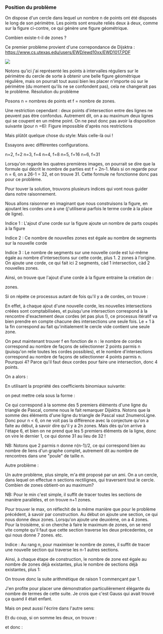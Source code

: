 ### Position du problème 

On dispose d'un cercle dans lequel un nombre n de points ont été disposés le long de son périmètre. Les points sont ensuite reliés deux à deux, comme sur la figure ci-contre, ce qui génère une figure géométrique.

Combien existe-t-il de zones ?

Ce premier problème provient d'une correpondance de Dijsktra : https://www.cs.utexas.edu/users/EWD/ewd10xx/EWD1017.PDF

![](https://raw.githubusercontent.com/Romathonat/vulgaireDevEntries/master/zones_cercle/wsgi_with_nginx.png)

Notons qu'ici j'ai représenté les points à intervalles réguliers sur le périmètre du cercle de sorte à obtenir une belle figure géométrique régulière, mais on pourrait tout aussi bien les placer n'importe où sur le périmètre (du moment qu'ils ne se confondent pas), cela ne changerait pas le problème.
Résolution du problème

Posons n = nombres de points et f = nombre de zones.


Une restriction cependant : deux points d'intersection entre des lignes ne peuvent pas être confondus. Autrement dit, on a au maximum deux lignes qui se coupent en un même point. On ne peut donc pas avoir la disposition suivante (pour n =6):
Figure impossible d'après nos restrictions

Mais plûtôt quelque chose du style:
Mais celle-là oui !

Essayons avec différentes configurations.


n=2, f=2
n=3, f=4
n=4, f=8
n=5, f=16
n=6, f=31


Lorsqu'on regarde les quatres premières images, on pourrait se dire que la formule qui décrit le nombre de parties est f = 2n-1. Mais si on regarde pour n = 6, on a 26-1 = 32, et on trouve 31. Cette formule ne fonctionne donc pas pour ce problème.


Pour touver la solution, trouvons plusieurs indices qui vont nous guider dans notre raisonnement.

Nous allons raisonner en imaginant que nous construisons la figure, en ajoutant les cordes une à une (j'utiliserai parfois le terme corde à la place de ligne).

Indice 1 : L'ajout d'une corde sur la figure ajoute un nombre de parts coupés à la figure

Indice 2 : Ce nombre de nouvelles zones est égale au nombre de segments sur la nouvelle corde

Indice 3 : Le nombre de segments sur une nouvelle corde est lui-même égale au nombre d'intersections sur cette corde, plus 1.
2 zones à l'origine. On ajoute une corde, ce qui fait ici 2 segments, càd 1 intersection,
càd 2 nouvelles zones.

Ainsi, on trouve que l'ajout d'une corde à la figure entraine la création de :

zones.

Si on répète ce processus autant de fois qu'il y a de cordes, on trouve :

En effet, à chaque ajout d'une nouvelle corde, les nouvelles intersections créées sont comptabilisées, et puisqu'une intersection correspond à la rencontre d'exactement deux cordes (et pas plus !), ce processus itératif va bien prendre en compte chacune des intersections une seule fois. Le + 1 à la fin correspond au fait qu'initialement le cercle vide contient une seule zone.

On peut maintenant trouver f en fonction de n : le nombre de cordes correspond au nombre de façons de sélectionner 2 points parmis n (puisqu'on relie toutes les cordes possibles), et le nombre d'intersections correspond au nombre de façons de sélectionner 4 points parmis n. Pourquoi 4? Parce qu'il faut deux cordes pour faire une intersection, donc 4 points.

On a alors :

En utilisant la propriété des coefficients binomiaux suivante:

on peut mettre cela sous la forme :

Ce qui correspond à la somme des 5 premiers éléments d'une ligne du triangle de Pascal, comme nous le fait remarquer Dijsktra. Notons que la somme des éléments d'une ligne du triangle de Pascal vaut 2numeroLigne. Donc pour n < 6, on ne voit pas la différence avec la conjecture qu'on a faite au début, à savoir dire qu'il y a 2n zones. Mais dès qu'on arrive à l'étape 6, et bien on ne prend que les 5 premiers éléments de la ligne, donc on vire le dernier 1, ce qui donne 31 au lieu de 32 !

NB: Notons que 2 parmis n donne n(n-1)/2, ce qui correspond bien au nombre de liens d'un graphe complet, autrement dit au nombre de rencontres dans une "poule" de taille n.


Autre problème :

Un autre problème, plus simple, m'a été proposé par un ami. On a un cercle, dans lequel on effectue n sections rectilignes, qui traversent tout le cercle. Combien de zones obtient-on au maximum?

NB: Pour le min c'est simple, il suffit de tracer toutes les sections de manière paralléles, et on trouve n+1 zones.

Pour trouver le max, on réflechit de la même manière que pour le problème précédent, à savoir par construction. Au début on ajoute une section, ce qui nous donne deux zones. Lorsqu'on ajoute une deuxième, on a 4 zones. Pour la troisième, si on cherche à faire le maximum de zones, on se rend vite compte qu'il faut que cette section traverse les deux précedentes, ce qui nous donne 7 zones. etc.

Indice : Au rang n, pour maximiser le nombre de zones, il suffit de tracer une nouvelle section qui traverse les n-1 autres sections.

Ainsi, à chaque étape de construction, le nombre de zone est égale au nombre de zones déjà existantes, plus le nombre de sections déjà existantes, plus 1:

On trouve donc la suite arithmétique de raison 1 commençant par 1.

J'en profite pour placer une démonstration particulièrement élégante du nombre de termes de cette suite. Je crois que c'est Gauss qui avait trouvé ça quand il était enfant.

Mais on peut aussi l'écrire dans l'autre sens:

Et du coup, si on somme les deux, on trouve :

et donc :

